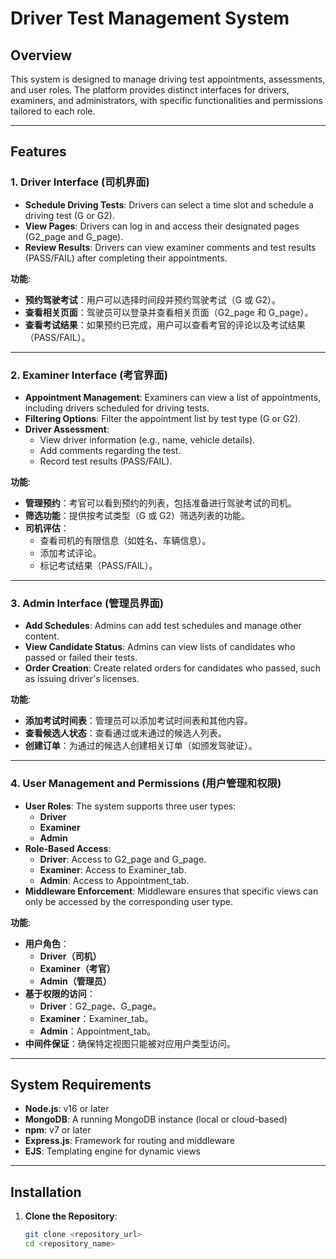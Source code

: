 # **Driver Test Management System**

## **Overview**
This system is designed to manage driving test appointments, assessments, and user roles. The platform provides distinct interfaces for drivers, examiners, and administrators, with specific functionalities and permissions tailored to each role.

---

## **Features**

### **1. Driver Interface (司机界面)**
- **Schedule Driving Tests**: Drivers can select a time slot and schedule a driving test (G or G2).
- **View Pages**: Drivers can log in and access their designated pages (G2_page and G_page).
- **Review Results**: Drivers can view examiner comments and test results (PASS/FAIL) after completing their appointments.

**功能**:
- **预约驾驶考试**：用户可以选择时间段并预约驾驶考试（G 或 G2）。
- **查看相关页面**：驾驶员可以登录并查看相关页面（G2_page 和 G_page）。
- **查看考试结果**：如果预约已完成，用户可以查看考官的评论以及考试结果（PASS/FAIL）。

---

### **2. Examiner Interface (考官界面)**
- **Appointment Management**: Examiners can view a list of appointments, including drivers scheduled for driving tests.
- **Filtering Options**: Filter the appointment list by test type (G or G2).
- **Driver Assessment**:
  - View driver information (e.g., name, vehicle details).
  - Add comments regarding the test.
  - Record test results (PASS/FAIL).

**功能**:
- **管理预约**：考官可以看到预约的列表，包括准备进行驾驶考试的司机。
- **筛选功能**：提供按考试类型（G 或 G2）筛选列表的功能。
- **司机评估**：
  - 查看司机的有限信息（如姓名、车辆信息）。
  - 添加考试评论。
  - 标记考试结果（PASS/FAIL）。

---

### **3. Admin Interface (管理员界面)**
- **Add Schedules**: Admins can add test schedules and manage other content.
- **View Candidate Status**: Admins can view lists of candidates who passed or failed their tests.
- **Order Creation**: Create related orders for candidates who passed, such as issuing driver's licenses.

**功能**:
- **添加考试时间表**：管理员可以添加考试时间表和其他内容。
- **查看候选人状态**：查看通过或未通过的候选人列表。
- **创建订单**：为通过的候选人创建相关订单（如颁发驾驶证）。

---

### **4. User Management and Permissions (用户管理和权限)**
- **User Roles**: The system supports three user types:
  - **Driver**
  - **Examiner**
  - **Admin**
- **Role-Based Access**:
  - **Driver**: Access to G2_page and G_page.
  - **Examiner**: Access to Examiner_tab.
  - **Admin**: Access to Appointment_tab.
- **Middleware Enforcement**: Middleware ensures that specific views can only be accessed by the corresponding user type.

**功能**:
- **用户角色**：
  - **Driver（司机）**
  - **Examiner（考官）**
  - **Admin（管理员）**
- **基于权限的访问**：
  - **Driver**：G2_page、G_page。
  - **Examiner**：Examiner_tab。
  - **Admin**：Appointment_tab。
- **中间件保证**：确保特定视图只能被对应用户类型访问。

---

## **System Requirements**
- **Node.js**: v16 or later
- **MongoDB**: A running MongoDB instance (local or cloud-based)
- **npm**: v7 or later
- **Express.js**: Framework for routing and middleware
- **EJS**: Templating engine for dynamic views

---

## **Installation**

1. **Clone the Repository**:
   ```bash
   git clone <repository_url>
   cd <repository_name>